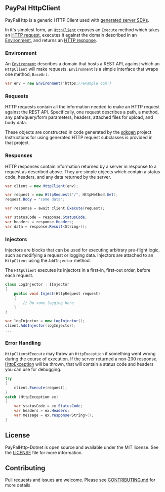 ## PayPal HttpClient

PayPalHttp is a generic HTTP Client used with [generated server SDKs](https://github.braintreeps.com/dx/sdkgen).

In it's simplest form, an [`HttpClient`](./PayPalHttp-Dotnet/HttpClient.cs) exposes an `Execute` method which takes an [HTTP request](./PayPalHttp-Dotnet/HttpRequest.cs), executes it against the domain described in an [Environment](./PayPalHttp-Dotnet/Environment.cs), and returns an [HTTP response](./PayPalHttp-Dotnet/HttpResponse.cs).

### Environment

An [`Environment`](./PayPalHttp-Dotnet/Environment.cs) describes a domain that hosts a REST API, against which an `HttpClient` will make requests. `Environment` is a simple interface that wraps one method, `BaseUrl`.

```C#
var env = new Environment('https://example.com')
```

### Requests

HTTP requests contain all the information needed to make an HTTP request against the REST API. Specifically, one request describes a path, a method, any path/query/form parameters, headers, attached files for upload, and body data.

These objects are constructed in code generated by the [sdkgen](http://github.braintreeps.com/dx/sdkgen) project. Instructions for using generated HTTP request subclasses is provided in that project.

### Responses

HTTP responses contain information returned by a server in response to a request as described above. They are simple objects which contain a status code, headers, and any data returned by the server.

```C#
var client = new HttpClient(env);

var request = new HttpRequest("/", HttpMethod.Get);
request.Body = "some data";

var response = await client.Execute(request);

var statusCode = response.StatusCode;
var headers = response.Headers;
var data = response.Result<String>();
```

### Injectors

Injectors are blocks that can be used for executing arbitrary pre-flight logic, such as modifying a request or logging data. Injectors are attached to an `HttpClient` using the `AddInjector` method.

The `HttpClient` executes its injectors in a first-in, first-out order, before each request.

```C#
class LogInjector : IInjector
{
	public void Inject(HttpRequest request)
    {
        // Do some logging here
    }
}

var logInjector = new LogInjector();
client.AddInjector(logInjector);
...
```

### Error Handling

`HttpClient#Execute` may throw an `HttpException` if something went wrong during the course of execution. If the server returned a non-200 response, [HttpException](./PayPalHttp-Dotnet/HttpException.cs) will be thrown, that will contain a status code and headers you can use for debugging.

```C#
try
{
    client.Execute(request);
}
catch (HttpException ex)
{
	var statusCode = ex.StatusCode;
	var headers = ex.Headers;
	var message = ex.response<String>();
}
```

## License
PayPalHttp-Dotnet is open source and available under the MIT license. See the [LICENSE](./LICENSE) file for more information.

## Contributing
Pull requests and issues are welcome. Please see [CONTRIBUTING.md](./CONTRIBUTING.md) for more details.
